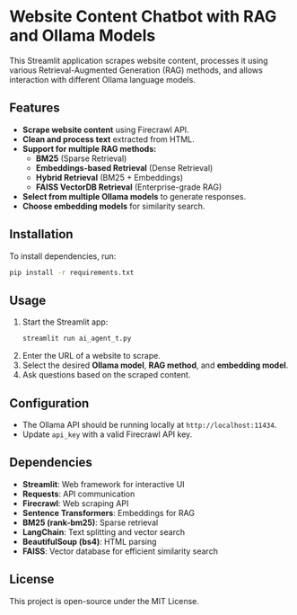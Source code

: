 # Website Content Chatbot with RAG and Ollama Models

This Streamlit application scrapes website content, processes it using various Retrieval-Augmented Generation (RAG) methods, and allows interaction with different Ollama language models.

## Features
- **Scrape website content** using Firecrawl API.
- **Clean and process text** extracted from HTML.
- **Support for multiple RAG methods:**
  - **BM25** (Sparse Retrieval)
  - **Embeddings-based Retrieval** (Dense Retrieval)
  - **Hybrid Retrieval** (BM25 + Embeddings)
  - **FAISS VectorDB Retrieval** (Enterprise-grade RAG)
- **Select from multiple Ollama models** to generate responses.
- **Choose embedding models** for similarity search.

## Installation
To install dependencies, run:
```bash
pip install -r requirements.txt
```

## Usage
1. Start the Streamlit app:
   ```bash
   streamlit run ai_agent_t.py
   ```
2. Enter the URL of a website to scrape.
3. Select the desired **Ollama model**, **RAG method**, and **embedding model**.
4. Ask questions based on the scraped content.

## Configuration
- The Ollama API should be running locally at `http://localhost:11434`.
- Update `api_key` with a valid Firecrawl API key.

## Dependencies
- **Streamlit**: Web framework for interactive UI
- **Requests**: API communication
- **Firecrawl**: Web scraping API
- **Sentence Transformers**: Embeddings for RAG
- **BM25 (rank-bm25)**: Sparse retrieval
- **LangChain**: Text splitting and vector search
- **BeautifulSoup (bs4)**: HTML parsing
- **FAISS**: Vector database for efficient similarity search

## License
This project is open-source under the MIT License.
